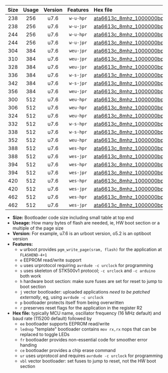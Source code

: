 |Size|Usage|Version|Features|Hex file|
|:-:|:-:|:-:|:-:|:--|
|238|256|u7.6|`w-u-hpr`|[ata6613c_8mhz_1000000bps_ur.hex](https://raw.githubusercontent.com/stefanrueger/urboot/main//ata6613c_8mhz_1000000bps_ur.hex)|
|238|256|u7.6|`w-u-jpr`|[ata6613c_8mhz_1000000bps_ur_vbl.hex](https://raw.githubusercontent.com/stefanrueger/urboot/main//ata6613c_8mhz_1000000bps_ur_vbl.hex)|
|244|256|u7.6|`w-u-hpr`|[ata6613c_8mhz_1000000bps_lednop_ur.hex](https://raw.githubusercontent.com/stefanrueger/urboot/main//ata6613c_8mhz_1000000bps_lednop_ur.hex)|
|244|256|u7.6|`w-u-jpr`|[ata6613c_8mhz_1000000bps_lednop_ur_vbl.hex](https://raw.githubusercontent.com/stefanrueger/urboot/main//ata6613c_8mhz_1000000bps_lednop_ur_vbl.hex)|
|304|384|u7.6|`weu-jpr`|[ata6613c_8mhz_1000000bps_ee_ur_vbl.hex](https://raw.githubusercontent.com/stefanrueger/urboot/main//ata6613c_8mhz_1000000bps_ee_ur_vbl.hex)|
|310|384|u7.6|`weu-jpr`|[ata6613c_8mhz_1000000bps_ee_lednop_ur_vbl.hex](https://raw.githubusercontent.com/stefanrueger/urboot/main//ata6613c_8mhz_1000000bps_ee_lednop_ur_vbl.hex)|
|328|384|u7.6|`weu-jpr`|[ata6613c_8mhz_1000000bps_ee_lednop_fr_ur_vbl.hex](https://raw.githubusercontent.com/stefanrueger/urboot/main//ata6613c_8mhz_1000000bps_ee_lednop_fr_ur_vbl.hex)|
|336|384|u7.6|`w-s-jpr`|[ata6613c_8mhz_1000000bps_vbl.hex](https://raw.githubusercontent.com/stefanrueger/urboot/main//ata6613c_8mhz_1000000bps_vbl.hex)|
|342|384|u7.6|`w-s-jpr`|[ata6613c_8mhz_1000000bps_lednop_vbl.hex](https://raw.githubusercontent.com/stefanrueger/urboot/main//ata6613c_8mhz_1000000bps_lednop_vbl.hex)|
|356|384|u7.6|`weu-jpr`|[ata6613c_8mhz_1000000bps_ee_lednop_fr_ce_ur_vbl.hex](https://raw.githubusercontent.com/stefanrueger/urboot/main//ata6613c_8mhz_1000000bps_ee_lednop_fr_ce_ur_vbl.hex)|
|300|512|u7.6|`weu-hpr`|[ata6613c_8mhz_1000000bps_ee_ur.hex](https://raw.githubusercontent.com/stefanrueger/urboot/main//ata6613c_8mhz_1000000bps_ee_ur.hex)|
|306|512|u7.6|`weu-hpr`|[ata6613c_8mhz_1000000bps_ee_lednop_ur.hex](https://raw.githubusercontent.com/stefanrueger/urboot/main//ata6613c_8mhz_1000000bps_ee_lednop_ur.hex)|
|324|512|u7.6|`weu-hpr`|[ata6613c_8mhz_1000000bps_ee_lednop_fr_ur.hex](https://raw.githubusercontent.com/stefanrueger/urboot/main//ata6613c_8mhz_1000000bps_ee_lednop_fr_ur.hex)|
|332|512|u7.6|`w-s-hpr`|[ata6613c_8mhz_1000000bps.hex](https://raw.githubusercontent.com/stefanrueger/urboot/main//ata6613c_8mhz_1000000bps.hex)|
|338|512|u7.6|`w-s-hpr`|[ata6613c_8mhz_1000000bps_lednop.hex](https://raw.githubusercontent.com/stefanrueger/urboot/main//ata6613c_8mhz_1000000bps_lednop.hex)|
|352|512|u7.6|`weu-hpr`|[ata6613c_8mhz_1000000bps_ee_lednop_fr_ce_ur.hex](https://raw.githubusercontent.com/stefanrueger/urboot/main//ata6613c_8mhz_1000000bps_ee_lednop_fr_ce_ur.hex)|
|388|512|u7.6|`wes-hpr`|[ata6613c_8mhz_1000000bps_ee.hex](https://raw.githubusercontent.com/stefanrueger/urboot/main//ata6613c_8mhz_1000000bps_ee.hex)|
|388|512|u7.6|`wes-jpr`|[ata6613c_8mhz_1000000bps_ee_vbl.hex](https://raw.githubusercontent.com/stefanrueger/urboot/main//ata6613c_8mhz_1000000bps_ee_vbl.hex)|
|394|512|u7.6|`wes-hpr`|[ata6613c_8mhz_1000000bps_ee_lednop.hex](https://raw.githubusercontent.com/stefanrueger/urboot/main//ata6613c_8mhz_1000000bps_ee_lednop.hex)|
|394|512|u7.6|`wes-jpr`|[ata6613c_8mhz_1000000bps_ee_lednop_vbl.hex](https://raw.githubusercontent.com/stefanrueger/urboot/main//ata6613c_8mhz_1000000bps_ee_lednop_vbl.hex)|
|420|512|u7.6|`wes-hpr`|[ata6613c_8mhz_1000000bps_ee_lednop_fr.hex](https://raw.githubusercontent.com/stefanrueger/urboot/main//ata6613c_8mhz_1000000bps_ee_lednop_fr.hex)|
|420|512|u7.6|`wes-jpr`|[ata6613c_8mhz_1000000bps_ee_lednop_fr_vbl.hex](https://raw.githubusercontent.com/stefanrueger/urboot/main//ata6613c_8mhz_1000000bps_ee_lednop_fr_vbl.hex)|
|462|512|u7.6|`wes-hpr`|[ata6613c_8mhz_1000000bps_ee_lednop_fr_ce.hex](https://raw.githubusercontent.com/stefanrueger/urboot/main//ata6613c_8mhz_1000000bps_ee_lednop_fr_ce.hex)|
|462|512|u7.6|`wes-jpr`|[ata6613c_8mhz_1000000bps_ee_lednop_fr_ce_vbl.hex](https://raw.githubusercontent.com/stefanrueger/urboot/main//ata6613c_8mhz_1000000bps_ee_lednop_fr_ce_vbl.hex)|

- **Size:** Bootloader code size including small table at top end
- **Useage:** How many bytes of flash are needed, ie, HW boot section or a multiple of the page size
- **Version:** For example, u7.6 is an urboot version, o5.2 is an optiboot version
- **Features:**
  + `w` urboot provides `pgm_write_page(sram, flash)` for the application at `FLASHEND-4+1`
  + `e` EEPROM read/write support
  + `u` uses urprotocol requiring `avrdude -c urclock` for programming
  + `s` uses skeleton of STK500v1 protocol; `-c urclock` and `-c arduino` both work
  + `h` hardware boot section: make sure fuses are set for reset to jump to boot section
  + `j` vector bootloader: uploaded applications *need to be patched externally*, eg, using `avrdude -c urclock`
  + `p` bootloader protects itself from being overwritten
  + `r` preserves reset flags for the application in the register R2
- **Hex file:** typically MCU name, oscillator frequency (16 MHz default) and baud rate (115200 default) followed by
  + `ee` bootloader supports EEPROM read/write
  + `lednop` "template" bootloader contains `mov rx,rx` nops that can be replaced to toggle LEDs
  + `fr` bootloader provides non-essential code for smoother error handing
  + `ce` bootloader provides a chip erase command
  + `ur` uses urprotocol and requires `avrdude -c urclock` for programming
  + `vbl` vector bootloader: set fuses to jump to reset, not the HW boot section
